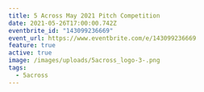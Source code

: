 ```yaml
---
title: 5 Across May 2021 Pitch Competition
date: 2021-05-26T17:00:00.742Z
eventbrite_id: "143099236669"
event_url: https://www.eventbrite.com/e/143099236669
feature: true
active: true
image: /images/uploads/5across_logo-3-.png
tags:
  - 5across
---
```

